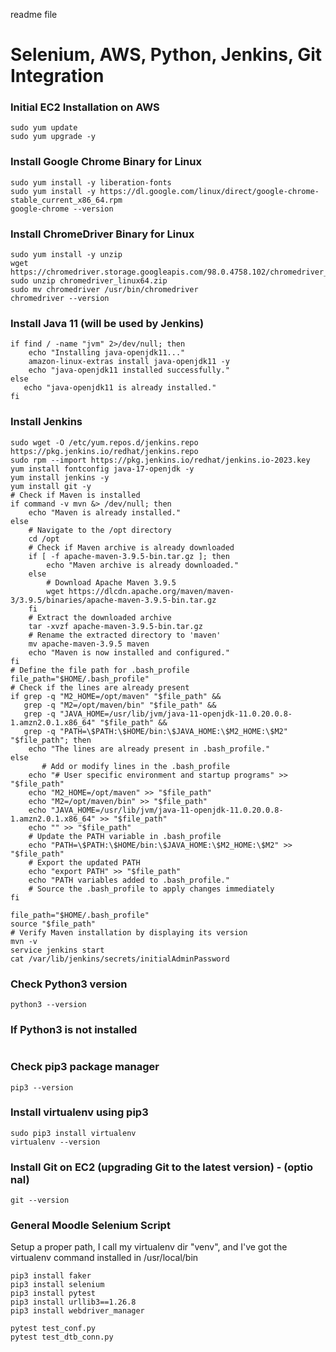 readme file
# Selenium, AWS, Python, Jenkins, Git Integration

### Initial EC2 Installation on AWS
```
sudo yum update
sudo yum upgrade -y
```

### Install Google Chrome Binary for Linux
```
sudo yum install -y liberation-fonts
sudo yum install -y https://dl.google.com/linux/direct/google-chrome-stable_current_x86_64.rpm
google-chrome --version
```

### Install ChromeDriver Binary for Linux
```
sudo yum install -y unzip
wget https://chromedriver.storage.googleapis.com/98.0.4758.102/chromedriver_linux64.zip
sudo unzip chromedriver_linux64.zip
sudo mv chromedriver /usr/bin/chromedriver
chromedriver --version
```

### Install Java 11 (will be used by Jenkins)
```
if find / -name "jvm" 2>/dev/null; then
    echo "Installing java-openjdk11..."
    amazon-linux-extras install java-openjdk11 -y
    echo "java-openjdk11 installed successfully."
else
   echo "java-openjdk11 is already installed."
fi
```

### Install Jenkins 
```
sudo wget -O /etc/yum.repos.d/jenkins.repo https://pkg.jenkins.io/redhat/jenkins.repo
sudo rpm --import https://pkg.jenkins.io/redhat/jenkins.io-2023.key
yum install fontconfig java-17-openjdk -y
yum install jenkins -y
yum install git -y
# Check if Maven is installed
if command -v mvn &> /dev/null; then
    echo "Maven is already installed."
else
    # Navigate to the /opt directory
    cd /opt
    # Check if Maven archive is already downloaded
    if [ -f apache-maven-3.9.5-bin.tar.gz ]; then
        echo "Maven archive is already downloaded."
    else
        # Download Apache Maven 3.9.5
        wget https://dlcdn.apache.org/maven/maven-3/3.9.5/binaries/apache-maven-3.9.5-bin.tar.gz
    fi
    # Extract the downloaded archive
    tar -xvzf apache-maven-3.9.5-bin.tar.gz 
    # Rename the extracted directory to 'maven'
    mv apache-maven-3.9.5 maven
    echo "Maven is now installed and configured."
fi
# Define the file path for .bash_profile
file_path="$HOME/.bash_profile"
# Check if the lines are already present
if grep -q "M2_HOME=/opt/maven" "$file_path" &&
   grep -q "M2=/opt/maven/bin" "$file_path" &&
   grep -q "JAVA_HOME=/usr/lib/jvm/java-11-openjdk-11.0.20.0.8-1.amzn2.0.1.x86_64" "$file_path" &&
   grep -q "PATH=\$PATH:\$HOME/bin:\$JAVA_HOME:\$M2_HOME:\$M2" "$file_path"; then
    echo "The lines are already present in .bash_profile."
else
       # Add or modify lines in the .bash_profile
    echo "# User specific environment and startup programs" >> "$file_path"
    echo "M2_HOME=/opt/maven" >> "$file_path"
    echo "M2=/opt/maven/bin" >> "$file_path"
    echo "JAVA_HOME=/usr/lib/jvm/java-11-openjdk-11.0.20.0.8-1.amzn2.0.1.x86_64" >> "$file_path"
    echo "" >> "$file_path" 
    # Update the PATH variable in .bash_profile
    echo "PATH=\$PATH:\$HOME/bin:\$JAVA_HOME:\$M2_HOME:\$M2" >> "$file_path"
    # Export the updated PATH
    echo "export PATH" >> "$file_path"
    echo "PATH variables added to .bash_profile."
    # Source the .bash_profile to apply changes immediately   
fi

file_path="$HOME/.bash_profile"
source "$file_path"
# Verify Maven installation by displaying its version
mvn -v
service jenkins start
cat /var/lib/jenkins/secrets/initialAdminPassword
```

### Check Python3 version
```
python3 --version
```

### If Python3 is not installed
```

```

### Check pip3 package manager
```
pip3 --version 
```

### Install virtualenv using pip3
```
sudo pip3 install virtualenv 
virtualenv --version
```

### Install Git on EC2 (upgrading Git to the latest version) - (optio nal)
```
git --version
```

### General Moodle Selenium Script
Setup a proper path, I call my virtualenv dir "venv", and  I've got the virtualenv command installed in /usr/local/bin
```
pip3 install faker
pip3 install selenium
pip3 install pytest
pip3 install urllib3==1.26.8
pip3 install webdriver_manager
 
pytest test_conf.py
pytest test_dtb_conn.py
```

